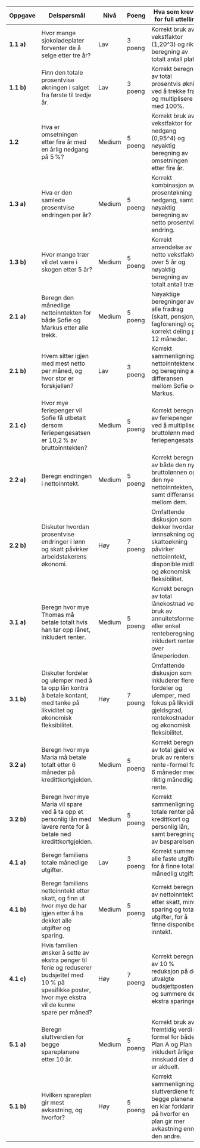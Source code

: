 | **Oppgave** | **Delspørsmål**                                                                                           | **Nivå** | **Poeng** | **Hva som kreves for full uttelling**                                                                                           |
|-------------|-----------------------------------------------------------------------------------------------------------|----------|-----------|-------------------------------------------------------------------------------------------------------------------------------|
| **1.1 a)**  | Hvor mange sjokoladeplater forventer de å selge etter tre år?                                           | Lav      | 3 poeng   | Korrekt bruk av vekstfaktor (1,20^3) og riktig beregning av totalt antall plater.                                           |
| **1.1 b)**  | Finn den totale prosentvise økningen i salget fra første til tredje år.                                  | Lav      | 3 poeng   | Korrekt beregning av total prosentvis økning ved å trekke fra 1 og multiplisere med 100%.                                   |
| **1.2**     | Hva er omsetningen etter fire år med en årlig nedgang på 5 %?                                          | Medium   | 5 poeng   | Korrekt bruk av vekstfaktor for nedgang (0,95^4) og nøyaktig beregning av omsetningen etter fire år.                        |
| **1.3 a)**  | Hva er den samlede prosentvise endringen per år?                                                        | Medium   | 5 poeng   | Korrekt kombinasjon av prosentøkning og nedgang, samt nøyaktig beregning av netto prosentvis endring.                       |
| **1.3 b)**  | Hvor mange trær vil det være i skogen etter 5 år?                                                       | Medium   | 5 poeng   | Korrekt anvendelse av netto vekstfaktor over 5 år og nøyaktig beregning av totalt antall trær.                             |
| **2.1 a)**  | Beregn den månedlige nettoinntekten for både Sofie og Markus etter alle trekk.                           | Medium   | 5 poeng   | Nøyaktige beregninger av alle fradrag (skatt, pensjon, fagforening) og korrekt deling på 12 måneder.                        |
| **2.1 b)**  | Hvem sitter igjen med mest netto per måned, og hvor stor er forskjellen?                                 | Lav      | 3 poeng   | Korrekt sammenligning av nettoinntektene og beregning av differansen mellom Sofie og Markus.                                 |
| **2.1 c)**  | Hvor mye feriepenger vil Sofie få utbetalt dersom feriepengesatsen er 10,2 % av bruttoinntekten?        | Medium   | 5 poeng   | Korrekt beregning av feriepenger ved å multiplisere bruttolønn med feriepengesatsen.                                        |
| **2.2 a)**  | Beregn endringen i nettoinntekt.                                                                          | Medium   | 5 poeng   | Korrekt beregning av både den nye bruttolønnen og den nye nettoinntekten, samt differansen mellom dem.                       |
| **2.2 b)**  | Diskuter hvordan prosentvise endringer i lønn og skatt påvirker arbeidstakerens økonomi.                 | Høy      | 7 poeng   | Omfattende diskusjon som dekker hvordan lønnsøkning og skatteøkning påvirker nettoinntekt, disponible midler og økonomisk fleksibilitet. |
| **3.1 a)**  | Beregn hvor mye Thomas må betale totalt hvis han tar opp lånet, inkludert renter.                        | Medium   | 5 poeng   | Korrekt beregning av total lånekostnad ved bruk av annuitetsformelen eller enkel renteberegning, inkludert renter over låneperioden. |
| **3.1 b)**  | Diskuter fordeler og ulemper med å ta opp lån kontra å betale kontant, med tanke på likviditet og økonomisk fleksibilitet. | Høy      | 7 poeng   | Omfattende diskusjon som inkluderer flere fordeler og ulemper, med fokus på likviditet, gjeldsgrad, rentekostnader og økonomisk fleksibilitet. |
| **3.2 a)**  | Beregn hvor mye Maria må betale totalt etter 6 måneder på kredittkortgjelden.                           | Medium   | 5 poeng   | Korrekt beregning av total gjeld ved bruk av renters rente-formel for 6 måneder med riktig månedlig rente.                  |
| **3.2 b)**  | Beregn hvor mye Maria vil spare ved å ta opp et personlig lån med lavere rente for å betale ned kredittkortgjelden. | Medium   | 5 poeng   | Korrekt sammenligning av totale renter på kredittkort og personlig lån, samt beregning av besparelsen.                        |
| **4.1 a)**  | Beregn familiens totale månedlige utgifter.                                                              | Lav      | 3 poeng   | Korrekt summere alle faste utgifter for å finne total månedlig utgift.                                                      |
| **4.1 b)**  | Beregn familiens nettoinntekt etter skatt, og finn ut hvor mye de har igjen etter å ha dekket alle utgifter og sparing. | Medium   | 5 poeng   | Korrekt beregning av nettoinntekt etter skatt, minus sparing og totale utgifter, for å finne disponibel inntekt.              |
| **4.1 c)**  | Hvis familien ønsker å sette av ekstra penger til ferie og reduserer budsjettet med 10 % på spesifikke poster, hvor mye ekstra vil de kunne spare per måned? | Høy      | 7 poeng   | Korrekt beregning av 10 % reduksjon på de utvalgte budsjettpostene og summere den ekstra sparingen.                           |
| **5.1 a)**  | Beregn sluttverdien for begge spareplanene etter 10 år.                                                 | Medium   | 5 poeng   | Korrekt bruk av fremtidig verdi-formel for både Plan A og Plan B, inkludert årlige innskudd der det er aktuelt.               |
| **5.1 b)**  | Hvilken spareplan gir mest avkastning, og hvorfor?                                                       | Høy      | 5 poeng   | Korrekt sammenligning av sluttverdiene for begge planene og en klar forklaring på hvorfor en plan gir mer avkastning enn den andre. |